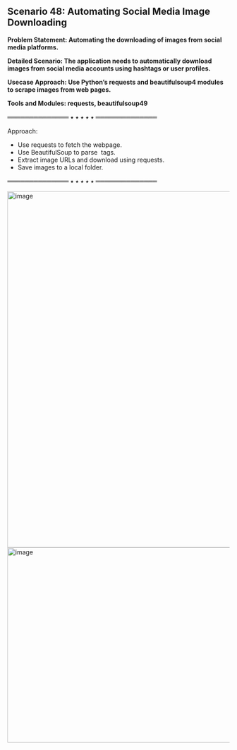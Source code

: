 ## Scenario 48: Automating Social Media Image Downloading  
**Problem Statement: Automating the downloading of images from social media platforms.**  

**Detailed Scenario: The application needs to automatically download images from social media accounts using hashtags or user profiles.**  

**Usecase Approach: Use Python’s requests and beautifulsoup4 modules to scrape images from web pages.**  

**Tools and Modules: requests, beautifulsoup49**  

══════════════ ⭑ ⭑ ⭑ ⭑ ⭑ ══════════════  

Approach:  
- Use requests to fetch the webpage.  
- Use BeautifulSoup to parse <img> tags.  
- Extract image URLs and download using requests.  
- Save images to a local folder.  

══════════════ ⭑ ⭑ ⭑ ⭑ ⭑ ══════════════  

<img width="786" height="807" alt="image" src="https://github.com/user-attachments/assets/13d1894a-48c3-49f9-8990-b36c02ff7783" />
<img width="1337" height="442" alt="image" src="https://github.com/user-attachments/assets/3110eac1-9577-4c52-859a-cd1745cf333c" />

